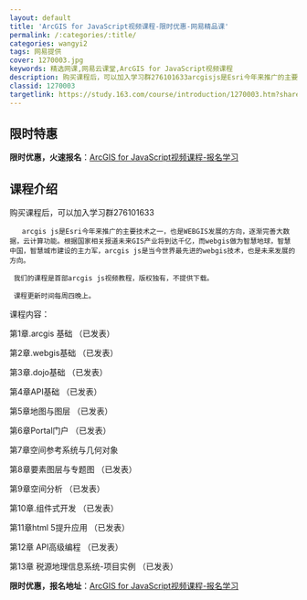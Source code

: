 ```yaml
---
layout: default
title: 'ArcGIS for JavaScript视频课程-限时优惠-网易精品课'
permalink: /:categories/:title/
categories: wangyi2
tags: 网易提供
cover: 1270003.jpg
keywords: 精选网课,网易云课堂,ArcGIS for JavaScript视频课程
description: 购买课程后，可以加入学习群276101633arcgisjs是Esri今年来推广的主要技术之一，也是WEBGIS发展的方
classid: 1270003
targetlink: https://study.163.com/course/introduction/1270003.htm?share=1&shareId=1025206652&utm_campaign=share&utm_medium=iphoneShare&utm_source=&utm_u=1025206652
---
```


## 限时特惠

**限时优惠，火速报名**：[ArcGIS for JavaScript视频课程-报名学习](https://study.163.com/course/introduction/1270003.htm?share=1&shareId=1025206652&utm_campaign=share&utm_medium=iphoneShare&utm_source=&utm_u=1025206652)

## 课程介绍

购买课程后，可以加入学习群276101633

       arcgis js是Esri今年来推广的主要技术之一，也是WEBGIS发展的方向，逐渐完善大数据，云计算功能。根据国家相关报道未来GIS产业将到达千亿，而webgis做为智慧地球，智慧中国，智慧城市建设的主力军，arcgis js是当今世界最先进的webgis技术，也是未来发展的方向。         

     我们的课程是首部arcgis js视频教程，版权独有，不提供下载。

     课程更新时间每周四晚上。

课程内容： 

第1章.arcgis 基础 （已发表）

第2章.webgis基础 （已发表）

第3章.dojo基础 （已发表）

第4章API基础 （已发表）

第5章地图与图层 （已发表）

第6章Portal门户 （已发表）

第7章空间参考系统与几何对象 

第8章要素图层与专题图 （已发表）

第9章空间分析 （已发表）

第10章.组件式开发 （已发表）

第11章html 5提升应用 （已发表）

第12章 API高级编程  （已发表）

第13章 税源地理信息系统-项目实例 （已发表）

**限时优惠，报名地址**：[ArcGIS for JavaScript视频课程-报名学习](https://study.163.com/course/introduction/1270003.htm?share=1&shareId=1025206652&utm_campaign=share&utm_medium=iphoneShare&utm_source=&utm_u=1025206652)

